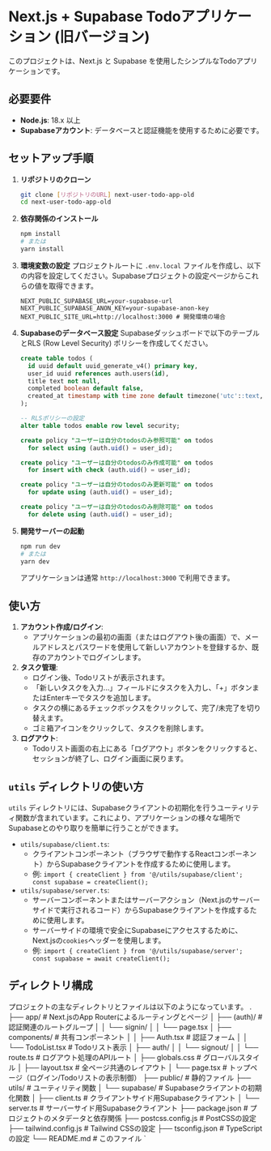 # Next.js + Supabase Todoアプリケーション (旧バージョン)

このプロジェクトは、Next.js と Supabase を使用したシンプルなTodoアプリケーションです。

## 必要要件

-   **Node.js**: 18.x 以上
-   **Supabaseアカウント**: データベースと認証機能を使用するために必要です。

## セットアップ手順

1.  **リポジトリのクローン**
    ```bash
    git clone [リポジトリのURL] next-user-todo-app-old
    cd next-user-todo-app-old
    ```
2.  **依存関係のインストール**
    ```bash
    npm install
    # または
    yarn install
    ```
3.  **環境変数の設定**
    プロジェクトルートに `.env.local` ファイルを作成し、以下の内容を設定してください。Supabaseプロジェクトの設定ページからこれらの値を取得できます。
    ```
    NEXT_PUBLIC_SUPABASE_URL=your-supabase-url
    NEXT_PUBLIC_SUPABASE_ANON_KEY=your-supabase-anon-key
    NEXT_PUBLIC_SITE_URL=http://localhost:3000 # 開発環境の場合
    ```
4.  **Supabaseのデータベース設定**
    Supabaseダッシュボードで以下のテーブルとRLS (Row Level Security) ポリシーを作成してください。
    ```sql
    create table todos (
      id uuid default uuid_generate_v4() primary key,
      user_id uuid references auth.users(id),
      title text not null,
      completed boolean default false,
      created_at timestamp with time zone default timezone('utc'::text, now()) not null
    );

    -- RLSポリシーの設定
    alter table todos enable row level security;

    create policy "ユーザーは自分のtodosのみ参照可能" on todos
      for select using (auth.uid() = user_id);

    create policy "ユーザーは自分のtodosのみ作成可能" on todos
      for insert with check (auth.uid() = user_id);

    create policy "ユーザーは自分のtodosのみ更新可能" on todos
      for update using (auth.uid() = user_id);

    create policy "ユーザーは自分のtodosのみ削除可能" on todos
      for delete using (auth.uid() = user_id);
    ```
5.  **開発サーバーの起動**
    ```bash
    npm run dev
    # または
    yarn dev
    ```
    アプリケーションは通常 `http://localhost:3000` で利用できます。

## 使い方

1.  **アカウント作成/ログイン**:
    *   アプリケーションの最初の画面（またはログアウト後の画面）で、メールアドレスとパスワードを使用して新しいアカウントを登録するか、既存のアカウントでログインします。
2.  **タスク管理**:
    *   ログイン後、Todoリストが表示されます。
    *   「新しいタスクを入力...」フィールドにタスクを入力し、「+」ボタンまたはEnterキーでタスクを追加します。
    *   タスクの横にあるチェックボックスをクリックして、完了/未完了を切り替えます。
    *   ゴミ箱アイコンをクリックして、タスクを削除します。
3.  **ログアウト**:
    *   Todoリスト画面の右上にある「ログアウト」ボタンをクリックすると、セッションが終了し、ログイン画面に戻ります。

## `utils` ディレクトリの使い方

`utils` ディレクトリには、Supabaseクライアントの初期化を行うユーティリティ関数が含まれています。これにより、アプリケーションの様々な場所でSupabaseとのやり取りを簡単に行うことができます。

-   `utils/supabase/client.ts`:
    *   クライアントコンポーネント（ブラウザで動作するReactコンポーネント）からSupabaseクライアントを作成するために使用します。
    *   例: `import { createClient } from '@/utils/supabase/client'; const supabase = createClient();`
-   `utils/supabase/server.ts`:
    *   サーバーコンポーネントまたはサーバーアクション（Next.jsのサーバーサイドで実行されるコード）からSupabaseクライアントを作成するために使用します。
    *   サーバーサイドの環境で安全にSupabaseにアクセスするために、Next.jsの`cookies`ヘッダーを使用します。
    *   例: `import { createClient } from '@/utils/supabase/server'; const supabase = await createClient();`

## ディレクトリ構成

プロジェクトの主なディレクトリとファイルは以下のようになっています。
.
├── app/ # Next.jsのApp Routerによるルーティングとページ
│ ├── (auth)/ # 認証関連のルートグループ
│ │ └── signin/
│ │ └── page.tsx
│ ├── components/ # 共有コンポーネント
│ │ ├── Auth.tsx # 認証フォーム
│ │ └── TodoList.tsx # Todoリスト表示
│ ├── auth/
│ │ └── signout/
│ │ └── route.ts # ログアウト処理のAPIルート
│ ├── globals.css # グローバルスタイル
│ ├── layout.tsx # 全ページ共通のレイアウト
│ └── page.tsx # トップページ（ログイン/Todoリストの表示制御）
├── public/ # 静的ファイル
├── utils/ # ユーティリティ関数
│ └── supabase/ # Supabaseクライアントの初期化関数
│ ├── client.ts # クライアントサイド用Supabaseクライアント
│ └── server.ts # サーバーサイド用Supabaseクライアント
├── package.json # プロジェクトのメタデータと依存関係
├── postcss.config.js # PostCSSの設定
├── tailwind.config.js # Tailwind CSSの設定
├── tsconfig.json # TypeScriptの設定
└── README.md # このファイル
`
```
